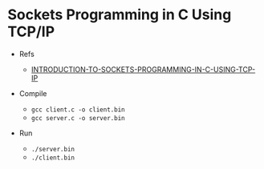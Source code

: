 Sockets Programming in C Using TCP/IP
=====================================

* Refs
    * [INTRODUCTION-TO-SOCKETS-PROGRAMMING-IN-C-USING-TCP-IP][sockets-programming-in-c-pdf]

* Compile
    * `gcc client.c -o client.bin`
    * `gcc server.c -o server.bin`

* Run
    * `./server.bin`
    * `./client.bin`



[sockets-programming-in-c-pdf]: http://www.csd.uoc.gr/~hy556/material/tutorials/cs556-3rd-tutorial.pdf
